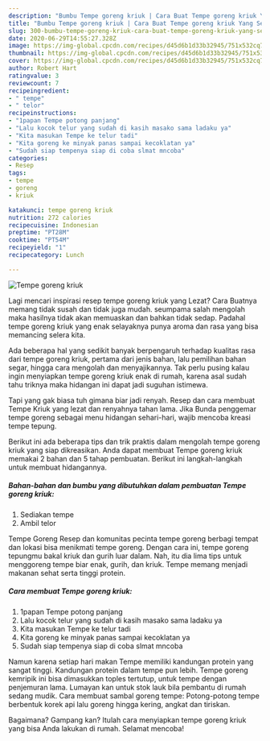 ```yaml
---
description: "Bumbu Tempe goreng kriuk | Cara Buat Tempe goreng kriuk Yang Sempurna"
title: "Bumbu Tempe goreng kriuk | Cara Buat Tempe goreng kriuk Yang Sempurna"
slug: 300-bumbu-tempe-goreng-kriuk-cara-buat-tempe-goreng-kriuk-yang-sempurna
date: 2020-06-29T14:55:27.328Z
image: https://img-global.cpcdn.com/recipes/d45d6b1d33b32945/751x532cq70/tempe-goreng-kriuk-foto-resep-utama.jpg
thumbnail: https://img-global.cpcdn.com/recipes/d45d6b1d33b32945/751x532cq70/tempe-goreng-kriuk-foto-resep-utama.jpg
cover: https://img-global.cpcdn.com/recipes/d45d6b1d33b32945/751x532cq70/tempe-goreng-kriuk-foto-resep-utama.jpg
author: Robert Hart
ratingvalue: 3
reviewcount: 7
recipeingredient:
- " tempe"
- " telor"
recipeinstructions:
- "1papan Tempe potong panjang"
- "Lalu kocok telur yang sudah di kasih masako sama ladaku ya"
- "Kita masukan Tempe ke telur tadi"
- "Kita goreng ke minyak panas sampai kecoklatan ya"
- "Sudah siap tempenya siap di coba slmat mncoba"
categories:
- Resep
tags:
- tempe
- goreng
- kriuk

katakunci: tempe goreng kriuk 
nutrition: 272 calories
recipecuisine: Indonesian
preptime: "PT28M"
cooktime: "PT54M"
recipeyield: "1"
recipecategory: Lunch

---
```



![Tempe goreng kriuk](https://img-global.cpcdn.com/recipes/d45d6b1d33b32945/751x532cq70/tempe-goreng-kriuk-foto-resep-utama.jpg)

Lagi mencari inspirasi resep tempe goreng kriuk yang Lezat? Cara Buatnya memang tidak susah dan tidak juga mudah. seumpama salah mengolah maka hasilnya tidak akan memuaskan dan bahkan tidak sedap. Padahal tempe goreng kriuk yang enak selayaknya punya aroma dan rasa yang bisa memancing selera kita.

Ada beberapa hal yang sedikit banyak berpengaruh terhadap kualitas rasa dari tempe goreng kriuk, pertama dari jenis bahan, lalu pemilihan bahan segar, hingga cara mengolah dan menyajikannya. Tak perlu pusing kalau ingin menyiapkan tempe goreng kriuk enak di rumah, karena asal sudah tahu triknya maka hidangan ini dapat jadi suguhan istimewa.

Tapi yang gak biasa tuh gimana biar jadi renyah. Resep dan cara membuat Tempe Kriuk yang lezat dan renyahnya tahan lama. Jika Bunda penggemar tempe goreng sebagai menu hidangan sehari-hari, wajib mencoba kreasi tempe tepung.


Berikut ini ada beberapa tips dan trik praktis dalam mengolah tempe goreng kriuk yang siap dikreasikan. Anda dapat membuat Tempe goreng kriuk memakai 2 bahan dan 5 tahap pembuatan. Berikut ini langkah-langkah untuk membuat hidangannya.

<!--inarticleads1-->

##### Bahan-bahan dan bumbu yang dibutuhkan dalam pembuatan Tempe goreng kriuk:

1. Sediakan  tempe
1. Ambil  telor


Tempe Goreng Resep dan komunitas pecinta tempe goreng berbagi tempat dan lokasi bisa menikmati tempe goreng. Dengan cara ini, tempe goreng tepungmu bakal kriuk dan gurih luar dalam. Nah, itu dia lima tips untuk menggoreng tempe biar enak, gurih, dan kriuk. Tempe memang menjadi makanan sehat serta tinggi protein. 

<!--inarticleads2-->

##### Cara membuat Tempe goreng kriuk:

1. 1papan Tempe potong panjang
1. Lalu kocok telur yang sudah di kasih masako sama ladaku ya
1. Kita masukan Tempe ke telur tadi
1. Kita goreng ke minyak panas sampai kecoklatan ya
1. Sudah siap tempenya siap di coba slmat mncoba


Namun karena setiap hari makan Tempe memiliki kandungan protein yang sangat tinggi. Kandungan protein dalam tempe pun lebih. Tempe goreng kemripik ini bisa dimasukkan toples tertutup, untuk tempe dengan penjemuran lama. Lumayan kan untuk stok lauk bila pembantu di rumah sedang mudik. Cara membuat sambal goreng tempe: Potong-potong tempe berbentuk korek api lalu goreng hingga kering, angkat dan tiriskan. 

Bagaimana? Gampang kan? Itulah cara menyiapkan tempe goreng kriuk yang bisa Anda lakukan di rumah. Selamat mencoba!
